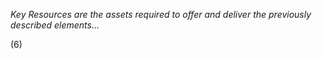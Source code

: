 *Key Resources are the assets required to offer and deliver the previously described elements...*

(6)
